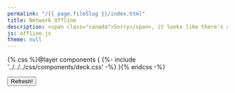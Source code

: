 ```yaml
---
permalink: "/{{ page.fileSlug }}/index.html"
title: Network Offline
description: <span class="canada">Sorry</span>, it looks like there's a problem with your Internet connection.
js: offline.js
theme: null
---
```

{% css %}@layer components { {%- include '../../../css/components/deck.css' -%} }{% endcss -%}

<nav class=" [ grid ] [ navigator ] " aria-label="Error Navigation">
  <button onclick="window.location.reload()" aria-label="Refresh">Refresh!</button>
</nav>
